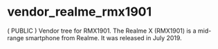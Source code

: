 # vendor_realme_rmx1901
( PUBLIC ) Vendor tree for RMX1901. The Realme X (RMX1901) is a mid-range smartphone from Realme. It was released in July 2019.
